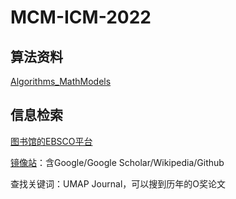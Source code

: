# MCM-ICM-2022

## 算法资料

[Algorithms_MathModels](https://github.com/HuangCongQing/Algorithms_MathModels)

## 信息检索

[图书馆的EBSCO平台](https://lib.tsinghua.edu.cn/info/1184/3739.htm)

[镜像站](https://www.library.ac.cn)：含Google/Google Scholar/Wikipedia/Github

查找关键词：UMAP Journal，可以搜到历年的O奖论文

